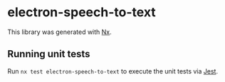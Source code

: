 # electron-speech-to-text

This library was generated with [Nx](https://nx.dev).

## Running unit tests

Run `nx test electron-speech-to-text` to execute the unit tests via [Jest](https://jestjs.io).
